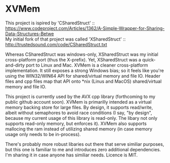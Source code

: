 # XVMem
This project is ispired by 'CSharedStruct' :: https://www.codeproject.com/Articles/1362/A-Simple-Wrapper-for-Sharing-Data-Structures-Betwe <br>
My initial fork of that project was called 'XSharedStruct' :: http://trustedsound.com/code/CSharedStruct.txt <br>

Whereas CSharedStruct was windows-only, XSharedStruct was my initial cross-platform port (thus the X-prefix).  Yet, XSharedStruct was a quick-and-dirty port to Linux and Mac. XVMem is a cleaner cross-platform implementation.  It still exposes a strong Windows bias; so it feels like you're using the WIN32/WIN64 API for shared/virtual memory and file IO.  Header files and cpp files map that API onto *nix (Linus and MacOS) shared/virtual memory and file IO.

This project is currently used by the AVX cpp library (forthcoming to my public github account soon).  XVMem is primarilly intended as a virtual memory backing store for large files.  By design, it supports read/write, albeit without semaphores to avoid race conditions (I say, "by design", because my current usage of this library is read-only. The libary not only supports read-only memory, but enforces it).  XVMem also supports mallocing the ram instead of utilizing shared memory (in case memory usage only needs to be in-process).

There's probably more robust libaries out there that serve similiar purposes, but this one is familiar to me and introduces zero additional dependencies.  I'm sharing it in case anyone has similiar needs.  Licence is MIT.
